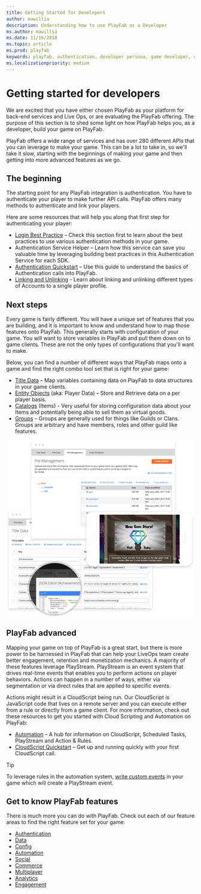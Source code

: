 ```yaml
---
title: Getting Started for Developers
author: mawillia
description: Understanding how to use PlayFab as a Developer
ms.author: mawillia
ms.date: 11/16/2018
ms.topic: article
ms.prod: playfab
keywords: playfab, authentication, developer persona, game developer, catalogs, entities, groups, automation, liveops, player data, cloud script, playfab features, mobile login, social login
ms.localizationpriority: medium
---
```


# Getting started for developers

We are excited that you have either chosen PlayFab as your platform for back-end services and Live Ops, or are evaluating the PlayFab offering. The purpose of this section is to shed some light on how PlayFab helps you, as a developer, build your game on PlayFab.

PlayFab offers a wide range of services and has over 280 different APIs that you can leverage to make your game. This can be a lot to take in, so we'll take it slow, starting with the beginnings of making your game and then getting into more advanced features as we go.

## The beginning

The starting point for any PlayFab integration is authentication. You have to authenticate your player to make further API calls. PlayFab offers many methods to authenticate and link your players.

Here are some resources that will help you along that first step for authenticating your player:

- [Login Best Practice](https://review.docs.microsoft.com/en-us/gaming/playfab/features/authentication/platform-specific-authentication/login-basics-best-practices) – Check this section first to learn about the best practices to use various authentication methods in your game.
- Authentication Service Helper – Learn how this service can save you valuable time by leveraging building best practices in this Authentication Service for each SDK.
- [Authentication Quickstart](https://review.docs.microsoft.com/en-us/gaming/playfab/features/authentication/platform-specific-authentication/quickstart) – Use this guide to understand the basics of Authentication calls into PlayFab.
- [Linking and Unlinking](https://review.docs.microsoft.com/en-us/gaming/playfab/features/authentication/linking-unlinking/quickstart) - Learn about linking and unlinking different types of Accounts to a single player profile.

## Next steps

Every game is fairly different. You will have a unique set of features that you are building, and it is important to know and understand how to map those features onto PlayFab. This generally starts with configuration of your game. You will want to store variables in PlayFab and pull them down on to game clients. These are not the only types of configurations that you'll want to make.

Below, you can find a number of different ways that PlayFab maps onto a game and find the right combo tool set that is right for your game:

- [Title Data](https://review.docs.microsoft.com/en-us/gaming/playfab/features/config/titledata/) – Map variables containing data on PlayFab to data structures in your game clients.
- [Entity Objects](https://review.docs.microsoft.com/en-us/gaming/playfab/features/data/entities/) (aka: Player Data) – Store and Retrieve data on a per player basis.
- [Catalogs](https://review.docs.microsoft.com/en-us/gaming/playfab/features/commerce/items/) (Items) - Very useful for storing configuration data about your Items and potentially being able to sell them as virtual goods.
- [Groups](https://review.docs.microsoft.com/en-us/gaming/playfab/features/social/friends-groups/) – Groups are generally used for things like Guilds or Clans.  Groups are arbitrary and have members, roles and other guild like features.

<!-- ![Configuration and Events](https://playfab.com/assets/img/products/liveops-config.png) -->
<img src="images/liveops-config.png" width="600" />

## PlayFab advanced

Mapping your game on top of PlayFab is a great start, but there is more power to be harnessed in PlayFab that can help your LiveOps team create better engagement, retention and monetization mechanics. A majority of these features leverage PlayStream. PlayStream is an event system that drives real-time events that enables you to perform actions on player behaviors. Actions can happen in a number of ways, either via segmentation or via direct rules that are applied to specific events.

Actions might result in a CloudScript being run. Our CloudScript is JavaScript code that lives on a remote server and you can execute either from a rule or directly from a game client. For more information, check out these resources to get you started with Cloud Scripting and Automation on PlayFab:

- [Automation](https://review.docs.microsoft.com/en-us/gaming/playfab/feature-automation) – A hub for information on CloudScript, Scheduled Tasks, PlayStream and Action & Rules.
- [CloudScript Quickstart](https://review.docs.microsoft.com/en-us/gaming/playfab/features/automation/cloudscript/quickstart) – Get up and running quickly with your first CloudScript call.

> [!TIP]
> To leverage rules in the automation system, [write custom events](https://review.docs.microsoft.com/en-us/gaming/playfab/features/automation/playstream-events/playstream-events#custom-event-overview) in your game which will create a PlayStream event.

## Get to know PlayFab features

There is much more you can do with PlayFab. Check out each of our feature areas to find the right feature set for your game:

- [Authentication](https://review.docs.microsoft.com/en-us/gaming/playfab/feature-authentication)
- [Data](https://review.docs.microsoft.com/en-us/gaming/playfab/feature-data)
- [Config](https://review.docs.microsoft.com/en-us/gaming/playfab/feature-config)
- [Automation](https://review.docs.microsoft.com/en-us/gaming/playfab/feature-automation)
- [Social](https://review.docs.microsoft.com/en-us/gaming/playfab/feature-social)
- [Commerce](https://review.docs.microsoft.com/en-us/gaming/playfab/feature-commerce)
- [Multiplayer](https://review.docs.microsoft.com/en-us/gaming/playfab/feature-multiplayer)
- [Analytics](https://review.docs.microsoft.com/en-us/gaming/playfab/feature-analytics)
- [Engagement](https://review.docs.microsoft.com/en-us/gaming/playfab/feature-engagement)